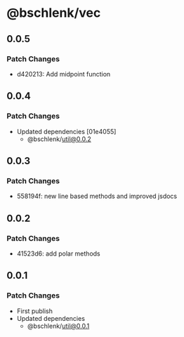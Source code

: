 # @bschlenk/vec

## 0.0.5

### Patch Changes

- d420213: Add midpoint function

## 0.0.4

### Patch Changes

- Updated dependencies [01e4055]
  - @bschlenk/util@0.0.2

## 0.0.3

### Patch Changes

- 558194f: new line based methods and improved jsdocs

## 0.0.2

### Patch Changes

- 41523d6: add polar methods

## 0.0.1

### Patch Changes

- First publish
- Updated dependencies
  - @bschlenk/util@0.0.1
